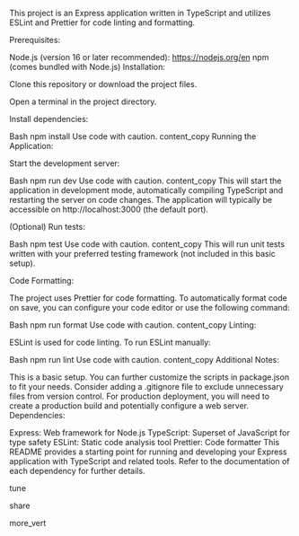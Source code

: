 This project is an Express application written in TypeScript and utilizes ESLint and Prettier for code linting and formatting.

Prerequisites:

Node.js (version 16 or later recommended): https://nodejs.org/en
npm (comes bundled with Node.js)
Installation:

Clone this repository or download the project files.

Open a terminal in the project directory.

Install dependencies:

Bash
npm install
Use code with caution.
content_copy
Running the Application:

Start the development server:

Bash
npm run dev
Use code with caution.
content_copy
This will start the application in development mode, automatically compiling TypeScript and restarting the server on code changes. The application will typically be accessible on http://localhost:3000 (the default port).

(Optional) Run tests:

Bash
npm test
Use code with caution.
content_copy
This will run unit tests written with your preferred testing framework (not included in this basic setup).

Code Formatting:

The project uses Prettier for code formatting. To automatically format code on save, you can configure your code editor or use the following command:

Bash
npm run format
Use code with caution.
content_copy
Linting:

ESLint is used for code linting. To run ESLint manually:

Bash
npm run lint
Use code with caution.
content_copy
Additional Notes:

This is a basic setup. You can further customize the scripts in package.json to fit your needs.
Consider adding a .gitignore file to exclude unnecessary files from version control.
For production deployment, you will need to create a production build and potentially configure a web server.
Dependencies:

Express: Web framework for Node.js
TypeScript: Superset of JavaScript for type safety
ESLint: Static code analysis tool
Prettier: Code formatter
This README provides a starting point for running and developing your Express application with TypeScript and related tools. Refer to the documentation of each dependency for further details.




tune

share


more_vert
